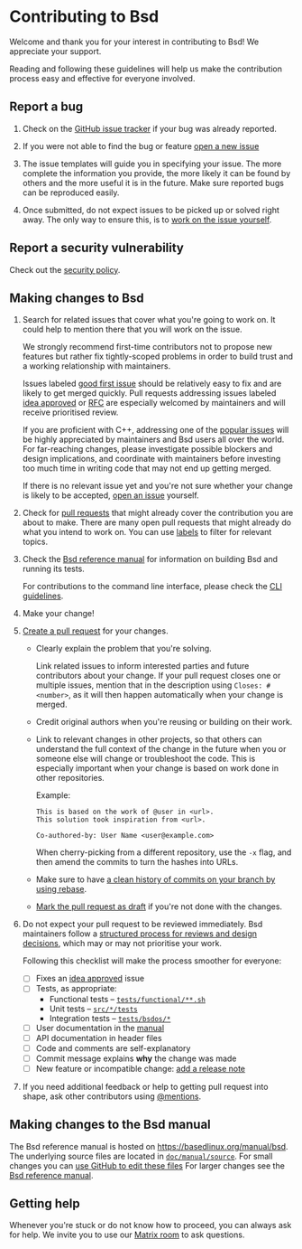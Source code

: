 # Contributing to Bsd

Welcome and thank you for your interest in contributing to Bsd!
We appreciate your support.

Reading and following these guidelines will help us make the contribution process easy and effective for everyone involved.

## Report a bug

1. Check on the [GitHub issue tracker](https://github.com/BasedLinux/bsd/issues) if your bug was already reported.

2. If you were not able to find the bug or feature [open a new issue](https://github.com/BasedLinux/bsd/issues/new/choose)

3. The issue templates will guide you in specifying your issue.
   The more complete the information you provide, the more likely it can be found by others and the more useful it is in the future.
   Make sure reported bugs can be reproduced easily.

4. Once submitted, do not expect issues to be picked up or solved right away.
   The only way to ensure this, is to [work on the issue yourself](#making-changes-to-bsd).

## Report a security vulnerability

Check out the [security policy](https://github.com/BasedLinux/bsd/security/policy).

## Making changes to Bsd

1. Search for related issues that cover what you're going to work on.
   It could help to mention there that you will work on the issue.

   We strongly recommend first-time contributors not to propose new features but rather fix tightly-scoped problems in order to build trust and a working relationship with maintainers.

   Issues labeled [good first issue](https://github.com/BasedLinux/bsd/labels/good%20first%20issue) should be relatively easy to fix and are likely to get merged quickly.
   Pull requests addressing issues labeled [idea approved](https://github.com/BasedLinux/bsd/labels/idea%20approved) or [RFC](https://github.com/BasedLinux/bsd/labels/RFC) are especially welcomed by maintainers and will receive prioritised review.

   If you are proficient with C++, addressing one of the [popular issues](https://github.com/BasedLinux/bsd/issues?q=is%3Aissue+is%3Aopen+sort%3Areactions-%2B1-desc) will be highly appreciated by maintainers and Bsd users all over the world.
   For far-reaching changes, please investigate possible blockers and design implications, and coordinate with maintainers before investing too much time in writing code that may not end up getting merged.

   If there is no relevant issue yet and you're not sure whether your change is likely to be accepted, [open an issue](https://github.com/BasedLinux/bsd/issues/new/choose) yourself.

2. Check for [pull requests](https://github.com/BasedLinux/bsd/pulls) that might already cover the contribution you are about to make.
   There are many open pull requests that might already do what you intend to work on.
   You can use [labels](https://github.com/BasedLinux/bsd/labels) to filter for relevant topics.

3. Check the [Bsd reference manual](https://bsd.dev/manual/bsd/development/development/building.html) for information on building Bsd and running its tests.

   For contributions to the command line interface, please check the [CLI guidelines](https://bsd.dev/manual/bsd/development/development/cli-guideline.html).

4. Make your change!

5. [Create a pull request](https://docs.github.com/en/pull-requests/collaborating-with-pull-requests/proposing-changes-to-your-work-with-pull-requests/creating-a-pull-request) for your changes.
   * Clearly explain the problem that you're solving.

     Link related issues to inform interested parties and future contributors about your change.
     If your pull request closes one or multiple issues, mention that in the description using `Closes: #<number>`, as it will then happen automatically when your change is merged.
   * Credit original authors when you're reusing or building on their work.
   * Link to relevant changes in other projects, so that others can understand the full context of the change in the future when you or someone else will change or troubleshoot the code.
     This is especially important when your change is based on work done in other repositories.

     Example:
     ```
     This is based on the work of @user in <url>.
     This solution took inspiration from <url>.

     Co-authored-by: User Name <user@example.com>
     ```

     When cherry-picking from a different repository, use the `-x` flag, and then amend the commits to turn the hashes into URLs.

   * Make sure to have [a clean history of commits on your branch by using rebase](https://www.digitalocean.com/community/tutorials/how-to-rebase-and-update-a-pull-request).
   * [Mark the pull request as draft](https://docs.github.com/en/pull-requests/collaborating-with-pull-requests/proposing-changes-to-your-work-with-pull-requests/changing-the-stage-of-a-pull-request) if you're not done with the changes.

6. Do not expect your pull request to be reviewed immediately.
   Bsd maintainers follow a [structured process for reviews and design decisions](https://github.com/BasedLinux/bsd/tree/master/maintainers#project-board-protocol), which may or may not prioritise your work.

   Following this checklist will make the process smoother for everyone:

   - [ ] Fixes an [idea approved](https://github.com/BasedLinux/bsd/labels/idea%20approved) issue
   - [ ] Tests, as appropriate:
     - Functional tests – [`tests/functional/**.sh`](./tests/functional)
     - Unit tests – [`src/*/tests`](./src/)
     - Integration tests – [`tests/bsdos/*`](./tests/bsdos)
   - [ ] User documentation in the [manual](./doc/manual/source)
   - [ ] API documentation in header files
   - [ ] Code and comments are self-explanatory
   - [ ] Commit message explains **why** the change was made
   - [ ] New feature or incompatible change: [add a release note](https://bsd.dev/manual/bsd/development/development/contributing.html#add-a-release-note)

7. If you need additional feedback or help to getting pull request into shape, ask other contributors using [@mentions](https://docs.github.com/en/get-started/writing-on-github/getting-started-with-writing-and-formatting-on-github/basic-writing-and-formatting-syntax#mentioning-people-and-teams).

## Making changes to the Bsd manual

The Bsd reference manual is hosted on https://basedlinux.org/manual/bsd.
The underlying source files are located in [`doc/manual/source`](./doc/manual/source).
For small changes you can [use GitHub to edit these files](https://docs.github.com/en/repositories/working-with-files/managing-files/editing-files)
For larger changes see the [Bsd reference manual](https://bsd.dev/manual/bsd/development/development/contributing.html).

## Getting help

Whenever you're stuck or do not know how to proceed, you can always ask for help.
We invite you to use our [Matrix room](https://matrix.to/#/#bsd-dev:basedlinux.org) to ask questions.
